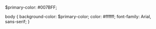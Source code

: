 $primary-color: #007BFF;

body {
    background-color: $primary-color;
    color: #ffffff;
    font-family: Arial, sans-serif;
}
